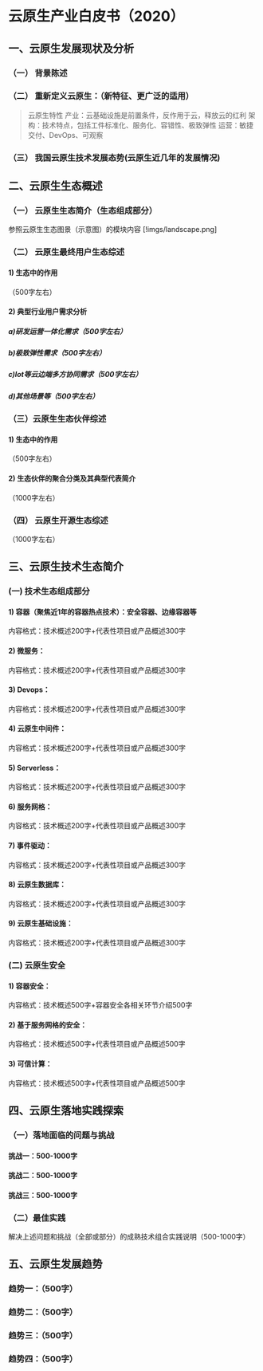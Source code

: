 # 云原生产业白皮书（2020）
## 一、云原生发展现状及分析
### （一）	背景陈述
### （二）	重新定义云原生：（新特征、更广泛的适用）
>云原生特性
产业：云基础设施是前置条件，反作用于云，释放云的红利
架构：技术特点，包括工件标准化、服务化、容错性、极致弹性
运营：敏捷交付、DevOps、可观察

### （三）	我国云原生技术发展态势(云原生近几年的发展情况)
## 二、云原生生态概述
### （一）	云原生生态简介（生态组成部分）
参照云原生生态图景（示意图）的模块内容
[!imgs/landscape.png]
 
### （二）	云原生最终用户生态综述
#### 1)	生态中的作用
（500字左右）
#### 2)	典型行业用户需求分析
##### a)研发运营一体化需求（500字左右）
##### b)极致弹性需求（500字左右）
##### c)Iot等云边端多方协同需求（500字左右）
##### d)其他场景等（500字左右）

### （三）云原生生态伙伴综述
#### 1)	生态中的作用
（500字左右）
#### 2)	生态伙伴的聚合分类及其典型代表简介
（1000字左右）
### （四）	云原生开源生态综述
（1000字左右）
## 三、云原生技术生态简介
### (一)	技术生态组成部分
#### 1)	容器（聚焦近1年的容器热点技术）：安全容器、边缘容器等
内容格式：技术概述200字+代表性项目或产品概述300字
#### 2)	微服务：
内容格式：技术概述200字+代表性项目或产品概述300字
#### 3)	Devops：
内容格式：技术概述200字+代表性项目或产品概述300字
#### 4)	云原生中间件：
内容格式：技术概述200字+代表性项目或产品概述300字
#### 5)	Serverless：
内容格式：技术概述200字+代表性项目或产品概述300字
#### 6)	服务网格：
内容格式：技术概述200字+代表性项目或产品概述300字
#### 7)	事件驱动：
内容格式：技术概述200字+代表性项目或产品概述300字
#### 8)	云原生数据库：
内容格式：技术概述200字+代表性项目或产品概述300字
#### 9)	云原生基础设施：
内容格式：技术概述200字+代表性项目或产品概述300字

### (二)	云原生安全
#### 1)	容器安全：
内容格式：技术概述500字+容器安全各相关环节介绍500字
#### 2)	基于服务网格的安全：
内容格式：技术概述500字+代表性项目或产品概述500字
#### 3)	可信计算：
内容格式：技术概述500字+代表性项目或产品概述500字
## 四、云原生落地实践探索
### （一）落地面临的问题与挑战
#### 挑战一：500-1000字
#### 挑战二：500-1000字
#### 挑战三：500-1000字

### （二）最佳实践
解决上述问题和挑战（全部或部分）的成熟技术组合实践说明（500-1000字）
## 五、云原生发展趋势
### 趋势一：（500字）
### 趋势二：（500字）
### 趋势三：（500字）
### 趋势四：（500字）


